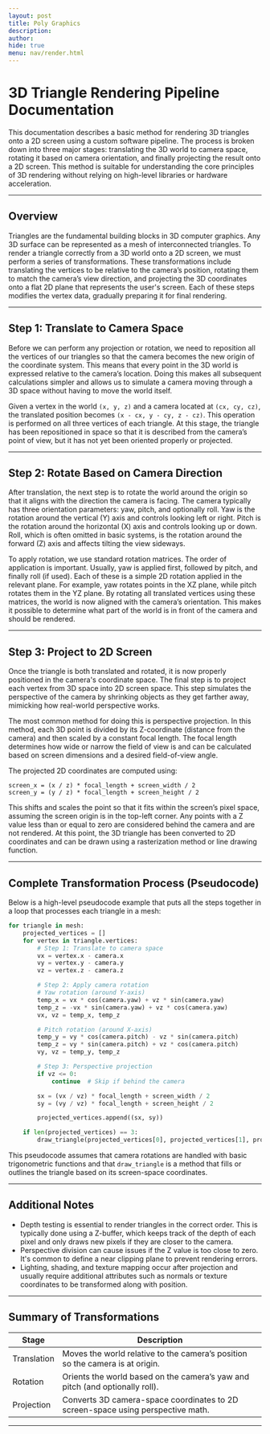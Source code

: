 ```yaml
---
layout: post 
title: Poly Graphics
description: 
author: 
hide: true
menu: nav/render.html
---
```


# 3D Triangle Rendering Pipeline Documentation

This documentation describes a basic method for rendering 3D triangles onto a 2D screen using a custom software pipeline. The process is broken down into three major stages: translating the 3D world to camera space, rotating it based on camera orientation, and finally projecting the result onto a 2D screen. This method is suitable for understanding the core principles of 3D rendering without relying on high-level libraries or hardware acceleration.

---

## Overview

Triangles are the fundamental building blocks in 3D computer graphics. Any 3D surface can be represented as a mesh of interconnected triangles. To render a triangle correctly from a 3D world onto a 2D screen, we must perform a series of transformations. These transformations include translating the vertices to be relative to the camera’s position, rotating them to match the camera’s view direction, and projecting the 3D coordinates onto a flat 2D plane that represents the user's screen. Each of these steps modifies the vertex data, gradually preparing it for final rendering.

---

## Step 1: Translate to Camera Space

Before we can perform any projection or rotation, we need to reposition all the vertices of our triangles so that the camera becomes the new origin of the coordinate system. This means that every point in the 3D world is expressed relative to the camera’s location. Doing this makes all subsequent calculations simpler and allows us to simulate a camera moving through a 3D space without having to move the world itself.

Given a vertex in the world `(x, y, z)` and a camera located at `(cx, cy, cz)`, the translated position becomes `(x - cx, y - cy, z - cz)`. This operation is performed on all three vertices of each triangle. At this stage, the triangle has been repositioned in space so that it is described from the camera’s point of view, but it has not yet been oriented properly or projected.

---

## Step 2: Rotate Based on Camera Direction

After translation, the next step is to rotate the world around the origin so that it aligns with the direction the camera is facing. The camera typically has three orientation parameters: yaw, pitch, and optionally roll. Yaw is the rotation around the vertical (Y) axis and controls looking left or right. Pitch is the rotation around the horizontal (X) axis and controls looking up or down. Roll, which is often omitted in basic systems, is the rotation around the forward (Z) axis and affects tilting the view sideways.

To apply rotation, we use standard rotation matrices. The order of application is important. Usually, yaw is applied first, followed by pitch, and finally roll (if used). Each of these is a simple 2D rotation applied in the relevant plane. For example, yaw rotates points in the XZ plane, while pitch rotates them in the YZ plane. By rotating all translated vertices using these matrices, the world is now aligned with the camera’s orientation. This makes it possible to determine what part of the world is in front of the camera and should be rendered.

---

## Step 3: Project to 2D Screen

Once the triangle is both translated and rotated, it is now properly positioned in the camera's coordinate space. The final step is to project each vertex from 3D space into 2D screen space. This step simulates the perspective of the camera by shrinking objects as they get farther away, mimicking how real-world perspective works.

The most common method for doing this is perspective projection. In this method, each 3D point is divided by its Z-coordinate (distance from the camera) and then scaled by a constant focal length. The focal length determines how wide or narrow the field of view is and can be calculated based on screen dimensions and a desired field-of-view angle.

The projected 2D coordinates are computed using:

```
screen_x = (x / z) * focal_length + screen_width / 2
screen_y = (y / z) * focal_length + screen_height / 2
```

This shifts and scales the point so that it fits within the screen’s pixel space, assuming the screen origin is in the top-left corner. Any points with a Z value less than or equal to zero are considered behind the camera and are not rendered. At this point, the 3D triangle has been converted to 2D coordinates and can be drawn using a rasterization method or line drawing function.

---

## Complete Transformation Process (Pseudocode)

Below is a high-level pseudocode example that puts all the steps together in a loop that processes each triangle in a mesh:

```python
for triangle in mesh:
    projected_vertices = []
    for vertex in triangle.vertices:
        # Step 1: Translate to camera space
        vx = vertex.x - camera.x
        vy = vertex.y - camera.y
        vz = vertex.z - camera.z

        # Step 2: Apply camera rotation
        # Yaw rotation (around Y-axis)
        temp_x = vx * cos(camera.yaw) + vz * sin(camera.yaw)
        temp_z = -vx * sin(camera.yaw) + vz * cos(camera.yaw)
        vx, vz = temp_x, temp_z

        # Pitch rotation (around X-axis)
        temp_y = vy * cos(camera.pitch) - vz * sin(camera.pitch)
        temp_z = vy * sin(camera.pitch) + vz * cos(camera.pitch)
        vy, vz = temp_y, temp_z

        # Step 3: Perspective projection
        if vz <= 0:
            continue  # Skip if behind the camera

        sx = (vx / vz) * focal_length + screen_width / 2
        sy = (vy / vz) * focal_length + screen_height / 2

        projected_vertices.append((sx, sy))

    if len(projected_vertices) == 3:
        draw_triangle(projected_vertices[0], projected_vertices[1], projected_vertices[2])
```

This pseudocode assumes that camera rotations are handled with basic trigonometric functions and that `draw_triangle` is a method that fills or outlines the triangle based on its screen-space coordinates.

---

## Additional Notes

* Depth testing is essential to render triangles in the correct order. This is typically done using a Z-buffer, which keeps track of the depth of each pixel and only draws new pixels if they are closer to the camera.
* Perspective division can cause issues if the Z value is too close to zero. It's common to define a near clipping plane to prevent rendering errors.
* Lighting, shading, and texture mapping occur after projection and usually require additional attributes such as normals or texture coordinates to be transformed along with position.

---

## Summary of Transformations

| Stage       | Description                                                                     |
| ----------- | ------------------------------------------------------------------------------- |
| Translation | Moves the world relative to the camera’s position so the camera is at origin.   |
| Rotation    | Orients the world based on the camera’s yaw and pitch (and optionally roll).    |
| Projection  | Converts 3D camera-space coordinates to 2D screen-space using perspective math. |

---
